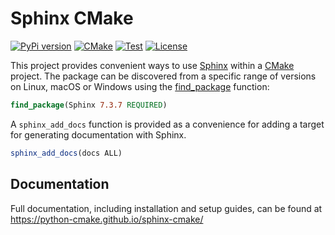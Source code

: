 # Sphinx CMake

[![PyPi version](https://img.shields.io/pypi/v/sphinx-cmake.svg?logo=pypi&label=PyPI&logoColor=gold)](https://pypi.python.org/pypi/sphinx-cmake)
[![CMake](https://img.shields.io/badge/CMake-3.20...3.30-blue.svg?logo=CMake&logoColor=blue)](https://cmake.org)
[![Test](https://github.com/python-cmake/sphinx-cmake/actions/workflows/test.yml/badge.svg?branch=main)](https://github.com/python-cmake/sphinx-cmake/actions/workflows/test.yml)
[![License](https://img.shields.io/badge/License-MIT-yellow.svg)](https://opensource.org/licenses/MIT)

This project provides convenient ways to use [Sphinx](https://www.sphinx-doc.org/)
within a [CMake](https://cmake.org/) project. The package can be discovered from a specific range of
versions on Linux, macOS or Windows using the
[find_package](https://cmake.org/cmake/help/latest/command/find_package.html)
function:

```cmake
find_package(Sphinx 7.3.7 REQUIRED)
```

A ``sphinx_add_docs`` function is provided as a convenience for adding a target
for generating documentation with Sphinx.

```cmake
sphinx_add_docs(docs ALL)
```

## Documentation

Full documentation, including installation and setup guides, can be found at
https://python-cmake.github.io/sphinx-cmake/
